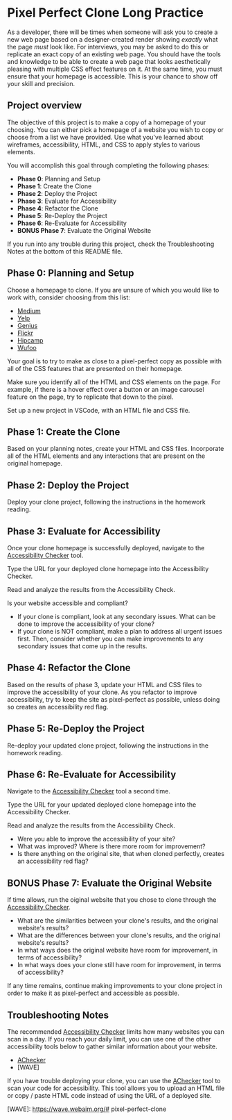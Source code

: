 # Pixel Perfect Clone Long Practice

As a developer, there will be times when someone will ask you to create a new
web page based on a designer-created render showing _exactly_ what the
page _must_ look like.  For interviews, you may be asked to do this or
replicate an exact copy of an existing web page. You should have the tools and
knowledge to be able to create a web page that looks aesthetically pleasing with
multiple CSS effect features on it.  At the same time, you must ensure that your
homepage is accessible. This is your chance to show off your skill
and precision.

## Project overview

The objective of this project is to make a copy of a homepage of your choosing.
You can either pick a homepage of a website you wish to copy or choose from a 
list we have provided. Use what you've learned about wireframes, accessibility, 
HTML, and CSS to apply styles to various elements.

You will accomplish this goal through completing the following phases:

- **Phase 0**: Planning and Setup
- **Phase 1**: Create the Clone
- **Phase 2**: Deploy the Project
- **Phase 3**: Evaluate for Accessibility
- **Phase 4**: Refactor the Clone
- **Phase 5**: Re-Deploy the Project
- **Phase 6**: Re-Evaluate for Accessibility
- **BONUS Phase 7**: Evaluate the Original Website

If you run into any trouble during this project, check the Troubleshooting Notes
at the bottom of this README file.

## Phase 0: Planning and Setup

Choose a homepage to clone. If you are unsure of which you would like to work 
with, consider choosing from this list:

- [Medium][medium]
- [Yelp][yelp]
- [Genius][genius]
- [Flickr][flickr]
- [Hipcamp][hipcamp]
- [Wufoo][wufoo]

Your goal is to try to make as close to a pixel-perfect copy as possible with
all of the CSS features that are presented on their homepage.

Make sure you identify all of the HTML and CSS elements on the page. For
example, if there is a hover effect over a button or an image carousel feature
on the page, try to replicate that down to the pixel.

Set up a new project in VSCode, with an HTML file and CSS file.

## Phase 1: Create the Clone

Based on your planning notes, create your HTML and CSS files. Incorporate all of
the HTML elements and any interactions that are present on the original
homepage. 

## Phase 2: Deploy the Project

Deploy your clone project, following the instructions in the homework reading.

## Phase 3: Evaluate for Accessibility

Once your clone homepage is successfully deployed, navigate to the
[Accessibility Checker] tool.

Type the URL for your deployed clone homepage into the Accessibility Checker.

Read and analyze the results from the Accessibility Check.

Is your website accessible and compliant?

- If your clone is compliant, look at any secondary issues. What can be done to
  improve the accessibility of your clone?
- If your clone is NOT compliant, make a plan to address all urgent issues
  first. Then, consider whether you can make improvements to any secondary
  issues that come up in the results.

## Phase 4: Refactor the Clone

Based on the results of phase 3, update your HTML and CSS files to improve the
accessibility of your clone. As you refactor to improve accessibility, try to
keep the site as pixel-perfect as possible, unless doing so creates an
accessibility red flag.

## Phase 5: Re-Deploy the Project

Re-deploy your updated clone project, following the instructions in the homework
reading.

## Phase 6: Re-Evaluate for Accessibility

Navigate to the [Accessibility Checker] tool a second time.

Type the URL for your updated deployed clone homepage into the Accessibility
Checker.

Read and analyze the results from the Accessibility Check.

- Were you able to improve the accessibility of your site?
- What was improved? Where is there more room for improvement?
- Is there anything on the original site, that when cloned perfectly, creates an
  accessibility red flag?

## BONUS Phase 7: Evaluate the Original Website

If time allows, run the oiginal website that you chose to clone through the
[Accessibility Checker].

- What are the similarities between your clone's results, and the original
  website's results?
- What are the differences between your clone's results, and the original
  website's results?
- In what ways does the original website have room for improvement, in terms of accessibility?
- In what ways does your clone still have room for improvement, in terms of accessibility?

If any time remains, continue making improvements to your clone project in order
to make it as pixel-perfect and accessible as possible.

## Troubleshooting Notes

The recommended [Accessibility Checker] limits how many websites you can scan in
a day. If you reach your daily limit, you can use one of the other accessibility
tools below to gather similar information about your website.

  - [AChecker]
  - [WAVE]

If you have trouble deploying your clone, you can use the [AChecker] tool to
scan your code for accessibility. This tool allows you to upload an HTML file or
copy / paste HTML code instead of using the URL of a deployed site.

[medium]: https://medium.com/
[yelp]: https://www.yelp.com/
[wufoo]: https://www.wufoo.com/
[flickr]: https://flickr.com/
[genius]: https://genius.com/
[hipcamp]: https://www.hipcamp.com/

[Accessibility Checker]: https://www.accessibilitychecker.org/
[AChecker]: https://achecker.achecks.ca/checker/index.php
[WAVE]: https://wave.webaim.org/# pixel-perfect-clone
